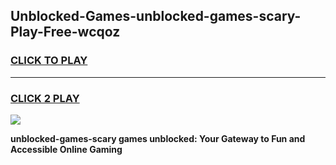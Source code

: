 
## Unblocked-Games-unblocked-games-scary-Play-Free-wcqoz
<h3>
<a href="https://premium76.site?title=unblocked-games-scary&ref=19M">CLICK TO PLAY</a></h3>
<hr>

<h3>
<a href="https://premium76.site?title=unblocked-games-scary&ref=19M">CLICK 2 PLAY</a>
  
</h3>

<a href="https://premium76.site?title=unblocked-games-scary&ref=19M"><img src="https://clearcache.store/games.png"></a>


**unblocked-games-scary games unblocked: Your Gateway to Fun and Accessible Online Gaming**
